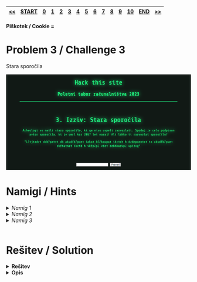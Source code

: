 |[<<](/guides/challx2.md)|[START](/guides/main.md)|[0](/guides/chall0.md)|[1](/guides/chall1.md)|[2](/guides/chall2.md)|[3](/guides/chall3.md)|[4](/guides/chall4.md)|[5](/guides/chall5.md)|[6](/guides/chall6.md)|[7](/guides/chall7.md)|[8](/guides/chall8.md)|[9](/guides/chall9.md)|[10](/guides/chall10.md)|[END](/guides/end.md)|[>>](/guides/chall4.md)|
|:-|:-|:-|:-|:-|:-|:-|:-|:-|:-|:-|:-|:-|:-|:-|

#### Piškotek / Cookie = 

# Problem 3 / Challenge 3
Stara sporočila


![Image](/guides/images/image3.png)


# Namigi / Hints

<details>
<summary>
    <i>Namig 1</i> 
</summary>
    Kaj je bilo pred 2067 leti?
</details>
<details>
<summary>
    <i>Namig 2</i> 
</summary>
    Julij Cezar
</details>
<details >
<summary>
    <i>Namig 3</i> 
</summary>
    <a href="https://sl.wikipedia.org/wiki/Cezarjeva_%C5%A1ifra">Cezarjeva šifra</a>
</details>
<br>

# Rešitev / Solution

<details>
<summary><b>
    Rešitev
</b></summary>
Brižinski spomeniki so najstarejši znani ohranjeni zapisi v slovenščini in najstarejši latinični zapis v katerem koli slovanskem jeziku
</details>
<details>
<summary><b>
    Opis
</b></summary>

[Decoder cezarjeve šifre](https://cryptii.com/pipes/caesar-cipher)

![slika](/guides/images/sol3.png)
</details>

